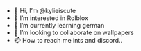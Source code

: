 - 👋 Hi, I’m @kylieiscute
- 👀 I’m interested in Rolblox
- 🌱 I’m currently learning german
- 💞️ I’m looking to collaborate on wallpapers
- 📫 How to reach me ints and discord..

<!---
kylieiscute/kylieiscute is a ✨ special ✨ repository because its `README.md` (this file) appears on your GitHub profile.
You can click the Preview link to take a look at your changes.
--->
